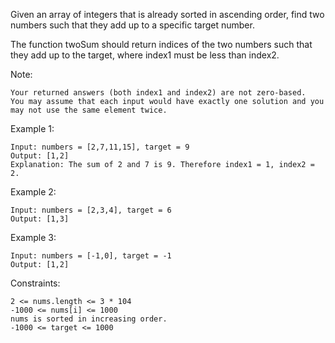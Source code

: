Given an array of integers that is already sorted in ascending order, find two numbers such that they add up to a specific target number.

The function twoSum should return indices of the two numbers such that they add up to the target, where index1 must be less than index2.

Note:

    Your returned answers (both index1 and index2) are not zero-based.
    You may assume that each input would have exactly one solution and you may not use the same element twice.



Example 1:

    Input: numbers = [2,7,11,15], target = 9
    Output: [1,2]
    Explanation: The sum of 2 and 7 is 9. Therefore index1 = 1, index2 = 2.

Example 2:

    Input: numbers = [2,3,4], target = 6
    Output: [1,3]

Example 3:

    Input: numbers = [-1,0], target = -1
    Output: [1,2]



Constraints:

    2 <= nums.length <= 3 * 104
    -1000 <= nums[i] <= 1000
    nums is sorted in increasing order.
    -1000 <= target <= 1000
